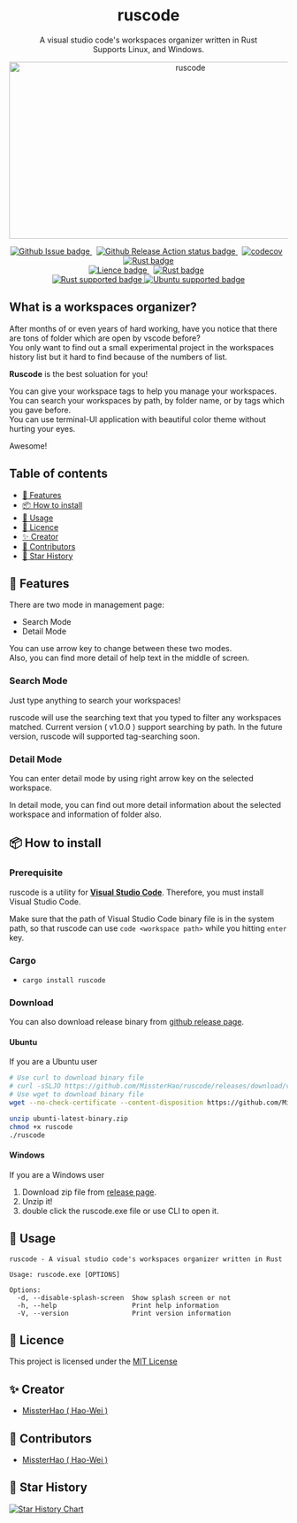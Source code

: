 <div align="center">
  <h1>ruscode</h1>

  <p>
    A visual studio code's workspaces organizer written in Rust<br />Supports Linux, and Windows.
  </p>

  <img src="https://socialify.git.ci/MissterHao/ruscode/image?description=1&font=Inter&language=1&logo=https%3A%2F%2Fraw.githubusercontent.com%2FMissterHao%2Fruscode%2Fmaster%2Fassets%2Flogo%2Fvscode-logo.png&name=1&owner=1&pattern=Circuit%20Board&theme=Light" alt="ruscode" width="640" height="320" />
  <br>
  
  <p align="center" >
    <a href="https://github.com/MissterHao/ruscode" style="margin-right: 8px;">
      <img
        src="https://img.shields.io/github/issues/MissterHao/ruscode?style=for-the-badge" alt="Github Issue badge" />
    </a>
    <a href="https://github.com/MissterHao/ruscode/actions/workflows/release.yml" style="margin-right: 8px;">
      <img
        src="https://img.shields.io/github/workflow/status/MissterHao/ruscode/release?style=for-the-badge" alt="Github Release Action status badge" />
    </a>
    <a href="https://codecov.io/gh/MissterHao/ruscode" style="margin-right: 8px;">
      <img
        src="https://img.shields.io/codecov/c/gh/MissterHao/ruscode?style=for-the-badge&token=8TU7FS0R56&logo=Codecov" alt="codecov" >
    </a>
    <a href="https://github.com/MissterHao/ruscode">
      <img
        src="https://img.shields.io/badge/Language-Rust-%23EB6400?style=for-the-badge&logo=Rust" alt="Rust badge" >
    </a>
    <br>
    <a href="https://github.com/MissterHao/ruscode" style="margin-right: 8px;">
      <img
        src="https://img.shields.io/github/license/MissterHao/ruscode?style=for-the-badge" alt="Lience badge" />
    </a>
    <a href="https://github.com/MissterHao/ruscode" style="margin-right: 8px;">
      <img
        src="https://img.shields.io/github/downloads/MissterHao/ruscode/total?style=for-the-badge&logo=Rust" alt="Rust badge" >
    </a>

   <br>
    <a href="https://github.com/MissterHao/ruscode">
      <img
        src="https://img.shields.io/badge/Window Version-Latest-blue?style=for-the-badge&logo=Windows" alt="Rust supported badge" >
    </a>
    <a href="https://github.com/MissterHao/ruscode">
      <img
        src="https://img.shields.io/badge/Ubuntu%20Version-Latest-blue?style=for-the-badge&logo=Ubuntu" alt="Ubuntu supported badge" >
    </a>
    <!-- <a href="https://github.com/MissterHao/ruscode">
      <img
        src="https://img.shields.io/badge/MacOS%20Version-Latest-blue?style=for-the-badge&logo=macOS" alt="macOS supported badge" >
    </a> -->
    <br>
        
  </p>
</div>


## What is a workspaces organizer?

After months of or even years of hard working, have you notice that there are tons of folder which are open by vscode before?  
You only want to find out a small experimental project in the workspaces history list but it hard to find because of the numbers of list. 

**Ruscode** is the best soluation for you! 

You can give your workspace tags to help you manage your workspaces.   
You can search your workspaces by path, by folder name, or by tags which you gave before.  
You can use terminal-UI application with beautiful color theme without hurting your eyes.  

Awesome!

## Table of contents

- [🎯 Features](#-features)
- [📦 How to install](#-how-to-install)
- [🏹 Usage](#-usage)
- [📜 Licence](#-licence)
- [✨ Creator](#-creator)
- [🌈 Contributors](#-contributors)
- [🌟 Star History](#-star-history)

## 🎯 Features

There are two mode in management page:
+ Search Mode
+ Detail Mode

You can use arrow key to change between these two modes.  
Also, you can find more detail of help text in the middle of screen.
<!-- A GIF to explain how to change mode -->

### Search Mode

Just type anything to search your workspaces!  

ruscode will use the searching text that you typed to filter any workspaces matched. Current version ( v1.0.0 ) support searching by path. In the future version, ruscode will supported tag-searching soon.  

### Detail Mode

You can enter detail mode by using right arrow key on the selected workspace.

In detail mode, you can find out more detail information about the selected workspace and information of folder also.  

## 📦 How to install

### Prerequisite

ruscode is a utility for **[Visual Studio Code](https://code.visualstudio.com/download)**. Therefore, you must install Visual Studio Code.  

Make sure that the path of Visual Studio Code binary file is in the system path, so that ruscode can use `code <workspace path>` while you hitting `enter` key.

### Cargo
+ `cargo install ruscode`

### Download

You can also download release binary from [github release page](https://github.com/MissterHao/ruscode/releases).

#### Ubuntu

If you are a Ubuntu user
```bash
# Use curl to download binary file
# curl -sSLJO https://github.com/MissterHao/ruscode/releases/download/v1.0.0/ubuntu-latest-binary.zip
# Use wget to download binary file
wget --no-check-certificate --content-disposition https://github.com/MissterHao/ruscode/releases/download/v1.0.0/ubuntu-latest-binary.zip -q

unzip ubunti-latest-binary.zip
chmod +x ruscode
./ruscode
```

#### Windows

If you are a Windows user

1. Download zip file from [release page](https://github.com/MissterHao/ruscode/releases). <!-- markdown-link-check-disable-line -->
2. Unzip it!
3. double click the ruscode.exe file or use CLI to open it.


## 🏹 Usage
```
ruscode - A visual studio code's workspaces organizer written in Rust

Usage: ruscode.exe [OPTIONS]

Options:
  -d, --disable-splash-screen  Show splash screen or not
  -h, --help                   Print help information
  -V, --version                Print version information
```

## 📜 Licence
This project is licensed under the [MIT License](https://github.com/MissterHao/ruscode/blob/master/LICENSE)

## ✨ Creator
- [MissterHao ( Hao-Wei )](https://www.linkedin.com/in/hao-wei-li/) <!-- markdown-link-check-disable-line -->

## 🌈 Contributors
- [MissterHao ( Hao-Wei )](https://www.linkedin.com/in/hao-wei-li/) <!-- markdown-link-check-disable-line -->

## 🌟 Star History
[![Star History Chart](https://api.star-history.com/svg?repos=MissterHao/ruscode&type=Date)](https://star-history.com/#MissterHao/ruscode&Date)

